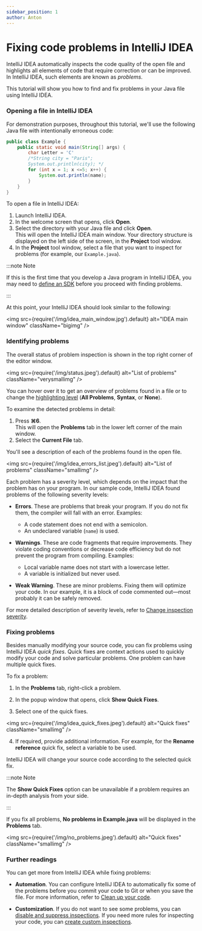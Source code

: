 ```yaml
---
sidebar_position: 1
author: Anton
---
```


# Fixing code problems in IntelliJ IDEA


IntelliJ IDEA automatically inspects the code quality of the open file and highlights all elements of code that require correction or can be improved. In IntelliJ IDEA, such elements are known as *problems*.  

This tutorial will show you how to find and fix problems in your Java file using IntelliJ IDEA.


### Opening a file in IntelliJ IDEA


For demonstration purposes, throughout this tutorial, we'll use the following Java file with intentionally erroneous code:  

```java title="Example.java"
public class Example {
    public static void main(String[] args) {
        char Letter = 'C'
        /*String city = "Paris";
        System.out.println(city); */
        for (int x = 1; x <=5; x++) {
            System.out.println(name);
        }
    }
}
```



To open a file in IntelliJ IDEA:
1. Launch IntelliJ IDEA.
2. In the welcome screen that opens, click **Open**.
3. Select the directory with your Java file and click **Open**.  
  This will open the IntelliJ IDEA main window. Your directory structure is displayed on the left side of the screen, in the **Project** tool window.
4. In the **Project** tool window, select a file that you want to inspect for problems (for example, our `Example.java`).


:::note Note

If this is the first time that you develop a Java program in IntelliJ IDEA, you may need to [define an SDK](https://www.jetbrains.com/help/idea/sdk.html#define-sdk) before you proceed with finding problems.

:::

At this point, your IntelliJ IDEA should look similar to the following:


<img
  src={require('/img/idea_main_window.jpg').default}
  alt="IDEA main window"
  className="bigimg"
/>

### Identifying problems

The overall status of problem inspection is shown in the top right corner of the editor window.

<img
  src={require('/img/status.jpeg').default}
  alt="List of problems"
  className="verysmallimg"
/>


You can hover over it to get an overview of problems found in a file or to change the [highlighting level](https://www.jetbrains.com/help/idea/disabling-and-enabling-inspections.html#change-highlighting-level-for-file) (**All Problems**, **Syntax**, or **None**).

To examine the detected problems in detail:
1. Press **⌘6**.  
  This will open the **Problems** tab in the lower left corner of the main window.
2. Select the **Current File** tab.

You'll see a description of each of the problems found in the open file.

<img
  src={require('/img/idea_errors_list.jpeg').default}
  alt="List of problems"
  className="smallimg"
/>

Each problem has a severity level, which depends on the impact that the problem has on your program.
In our sample code, IntelliJ IDEA found problems of the following severity levels:

+ **Errors**. These are problems that break your program. If you do not fix them, the compiler will fall with an error. Examples:
  * A code statement does not end with a semicolon.
  * An undeclared variable (`name`) is used. 

+ **Warnings**. These are code fragments that require improvements. They violate coding conventions or decrease code efficiency but do not prevent the program from compiling. Examples:
  + Local variable name does not start with a lowercase letter.
  + A variable is initialized but never used.

+ **Weak Warning**. These are minor problems. Fixing them will optimize your code. In our example, it is a block of code commented out—most probably it can be safely removed.

For more detailed description of severity levels, refer to [Change inspection severity](https://www.jetbrains.com/help/idea/configuring-inspection-severities.html).

### Fixing problems

Besides manually modifying your source code, you can fix problems using IntelliJ IDEA *quick fixes*. Quick fixes are context actions used to quickly modify your code and solve particular problems. One problem can have multiple quick fixes.

To fix a problem:
1. In the **Problems** tab, right-click a problem.
2. In the popup window that opens, click **Show Quick Fixes**.

3. Select one of the quick fixes. 

<img
  src={require('/img/idea_quick_fixes.jpeg').default}
  alt="Quick fixes"
  className="smallimg"
/>

4. If required, provide additional information. For example, for the **Rename reference** quick fix, select a variable to be used.


IntelliJ IDEA will change your source code according to the selected quick fix.

:::note Note

The **Show Quick Fixes** option can be unavailable if a problem requires an in-depth analysis from your side.

:::


If you fix all problems, **No problems in Example.java** will be displayed in the **Problems** tab.

<img
  src={require('/img/no_problems.jpeg').default}
  alt="Quick fixes"
  className="smallimg"
/>

### Further readings

You can get more from IntelliJ IDEA while fixing problems:
+ **Automation**. You can configure IntelliJ IDEA to automatically fix some of the problems before you commit your code to Git or when you save the file. For more information, refer to [Clean up your code](https://www.jetbrains.com/help/idea/resolving-problems.html#clean-up-code).

+ **Customization**. If you do not want to see some problems, you can [disable and suppress inspections](https://www.jetbrains.com/help/idea/disabling-and-enabling-inspections.html). If you need more rules for inspecting your code, you can [create custom inspections](https://www.jetbrains.com/help/idea/creating-custom-inspections.html).
